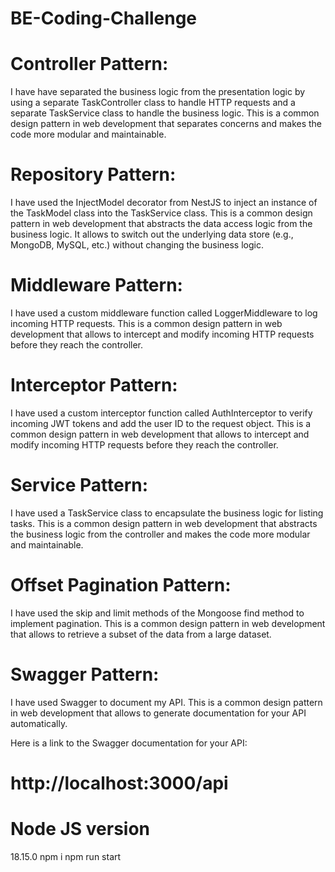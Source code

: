 # BE-Coding-Challenge

# Controller Pattern:

 I have have separated the business logic from the presentation logic by using a separate TaskController class to handle HTTP requests and a separate TaskService class to handle the business logic. This is a common design pattern in web development that separates concerns and makes the code more modular and maintainable.

# Repository Pattern: 
I have used the InjectModel decorator from NestJS to inject an instance of the TaskModel class into the TaskService class. This is a common design pattern in web development that abstracts the data access logic from the business logic. It allows to switch out the underlying data store (e.g., MongoDB, MySQL, etc.) without changing the business logic.

# Middleware Pattern: 

I have used a custom middleware function called LoggerMiddleware to log incoming HTTP requests. This is a common design pattern in web development that allows to intercept and modify incoming HTTP requests before they reach the controller.

# Interceptor Pattern: 

I have used a custom interceptor function called AuthInterceptor to verify incoming JWT tokens and add the user ID to the request object. This is a common design pattern in web development that allows to intercept and modify incoming HTTP requests before they reach the controller.

# Service Pattern: 

I have used a TaskService class to encapsulate the business logic for listing tasks. This is a common design pattern in web development that abstracts the business logic from the controller and makes the code more modular and maintainable.

# Offset Pagination Pattern: 

I have used the skip and limit methods of the Mongoose find method to implement pagination. This is a common design pattern in web development that allows to retrieve a subset of the data from a large dataset.

# Swagger Pattern: 

I have used Swagger to document my API. This is a common design pattern in web development that allows to generate documentation for your API automatically.

Here is a link to the Swagger documentation for your API:

# http://localhost:3000/api

# Node JS version
18.15.0
npm i
npm run start
